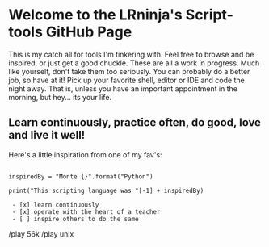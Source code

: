 # Welcome to the LRninja's Script-tools GitHub Page 

This is my catch all for tools I'm tinkering with. Feel free to browse and be inspired, or just get a good chuckle. These are all a work in progress. Much like yourself, don't take them too seriously. You can probably do a better job, so have at it! Pick up your favorite shell, editor or IDE and code the night away. That is, unless you have an important appointment in the morning, but hey... its your life. 

## Learn continuously, practice often, do good, love and live it well! 

Here's a little inspiration from one of my fav's:
```python3

inspiredBy = "Monte {}".format("Python")

print("This scripting language was "[-1] + inspiredBy)

 - [x] learn continuously
 - [x] operate with the heart of a teacher
 - [ ] inspire others to do the same
```

/play 56k
/play unix